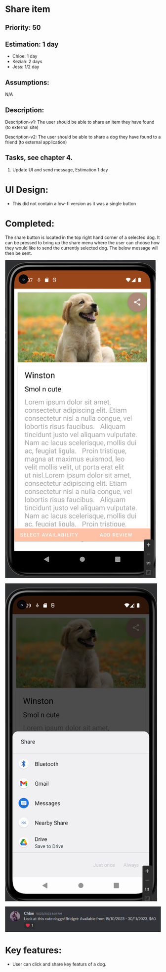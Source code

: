 
# Share item

## Priority: 50

## Estimation: 1 day

* Chloe: 1 day
* Keziah: 2 days
* Jess: 1/2 day

## Assumptions:
N/A

## Description: 

Description-v1: The user should be able to share an item they have found (to external site)

Description-v2: The user should be able to share a dog they have found to a friend (to external application)

## Tasks, see chapter 4.

1. Update UI and send message, Estimation 1 day


# UI Design:
* This did not contain a low-fi version as it was a single button

# Completed:
The share button is located in the top right hand corner of a selected dog. It can be pressed to bring up the share menu where the user can choose how they would like to send the currently selected dog. The below message will then be sent.

![image](/images/share_item.png)

![image](/images/after_pressing_share.png)

![image](/images/share_result.png)

# Key features: 
* User can click and share key featurs of a dog.
